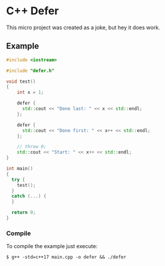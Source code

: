 # C++ Defer

This micro project was created as a joke, but hey it does work.

## Example 

```cpp
#include <iostream>

#include "defer.h"

void test()
{
    int x = 1;

    defer {
      std::cout << "Done last: " << x << std::endl;
    };

    defer {
      std::cout << "Done first: " << x++ << std::endl;
    };

    // throw 0;
    std::cout << "Start: " << x++ << std::endl;
}

int main()
{
  try {
    test();
  }
  catch (...) {
  }

  return 0;
}
```

### Compile

To compile the example just execute:

```
$ g++ -std=c++17 main.cpp -o defer && ./defer
```
